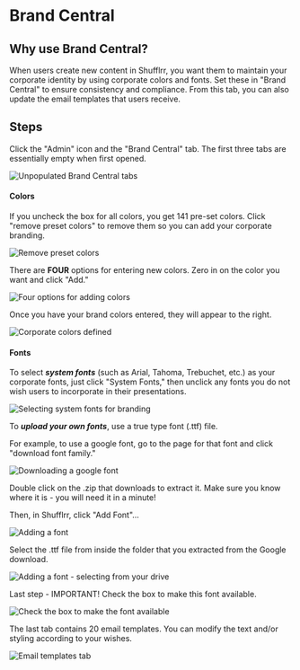 # Brand Central

## Why use Brand Central? 

When users create new content in Shufflrr, you want them to maintain your corporate identity by using corporate colors and fonts. Set these in "Brand Central" to ensure consistency and compliance. From this tab, you can also update the email templates that users receive. 

## Steps

Click the "Admin" icon and the "Brand Central" tab. The first three tabs are essentially empty when first opened. 

![Unpopulated Brand Central tabs](img/admin-brand-central-empty.png)

#### Colors

If you uncheck the box for all colors, you get 141 pre-set colors. Click "remove preset colors" to remove them so you can add your corporate branding.

![Remove preset colors](img/admin-brandcentral-colors-1.png)

There are **FOUR** options for entering new colors. Zero in on the color you want and click "Add."

![Four options for adding colors](img/admin-brandcentral-colors-2.png)

Once you have your brand colors entered, they will appear to the right. 

![Corporate colors defined](img/admin-brandcentral-colors-3.png)


#### Fonts

To select ***system fonts*** (such as Arial, Tahoma, Trebuchet, etc.) as your corporate fonts, just click "System Fonts," then unclick any fonts you do not wish users to incorporate in their presentations. 

![Selecting system fonts for branding](img/admin-brandcentral-fonts-1.png)

To ***upload your own fonts***, use a true type font (.ttf) file. 

For example, to use a google font, go to the page for that font and click "download font family." 

![Downloading a google font](img/admin-brandcentral-fonts-google.png)

Double click on the .zip that downloads to extract it. Make sure you know where it is - you will need it in a minute!

Then, in Shufflrr, click "Add Font"...

![Adding a font](img/admin-brandcentral-fonts-2.png)

Select the .ttf file from inside the folder that you extracted from the Google download.

![Adding a font - selecting from your drive](img/admin-brandcentral-fonts-3.png)

Last step - IMPORTANT! Check the box to make this font available. 

![Check the box to make the font available](img/admin-brandcentral-fonts-4.png) 

The last tab contains 20 email templates. You can modify the text and/or styling according to your wishes. 

![Email templates tab](img/admin-brand-central-email.png)